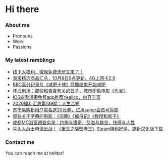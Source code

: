 # Hi there 

### About me
- Pronouns
- Work
- Passions 

### My latest ramblings
<!-- BLOGPOSTS:START -->
- [线下大福利，微保免费洗牙又来了！](https://fuliba2020.net/xiya2020.html)
- [淘宝精选商品汇总，10月8日9点更新，4G上网卡2.9](https://fuliba2020.net/99.html)
- [BBC高分纪录片《减肥十律》假期结束开始减肥](https://fuliba2020.net/losing-weight.html)
- [怀旧剧场：那些和青春有关的日子，城市印象电影《孔雀》](https://fuliba2020.net/peacock.html)
- [IOS端看漫画免费app推荐Yealico，内容丰富](https://fuliba2020.net/yealico.html)
- [2020福利汇总第139期：人生苦短](https://fuliba2020.net/2020139.html)
- [苏宁易购新用户实名送20元券，试用super会员可免邮](https://fuliba2020.net/suning.html)
- [那些关于字典的电影：《词典》《编舟记》《教授和疯子》](https://fuliba2020.net/professor.html)
- [成都MC浴室调查实录：约炮与猎奇，艾滋与群交，快感与人性](https://fuliba2020.net/mcspace.html)
- [牛头人战士申请出战！《重生之隔壁老王》Steam特别好评，更新汉化版下载](https://fuliba2020.net/rebirthmr_wang.html)
<!-- BLOGPOSTS:END -->

### Contact me
You can reach me at twitter!
